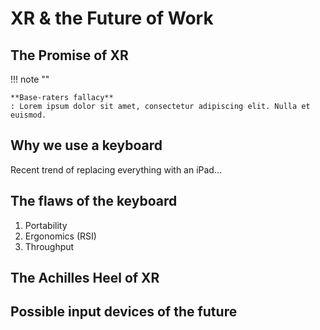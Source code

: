# XR & the Future of Work
<!-- ALT: Does XR need a keyboard  -->


<!-- TODO FIGURE: big rendered futuristic XR image -->

<!-- ## The interface revolutions -->

## The Promise of XR 

!!! note ""

    **Base-raters fallacy**
    : Lorem ipsum dolor sit amet, consectetur adipiscing elit. Nulla et euismod.

## Why we use a keyboard
Recent trend of replacing everything with an iPad...

## The flaws of the keyboard
1. Portability
2. Ergonomics (RSI)
3. Throughput

## The Achilles Heel of XR

## Possible input devices of the future

<!-- ## Human Computer Bandwidth -->
<!-- TODO FIGURE: speed * pervasiveness comparrison chart -->

